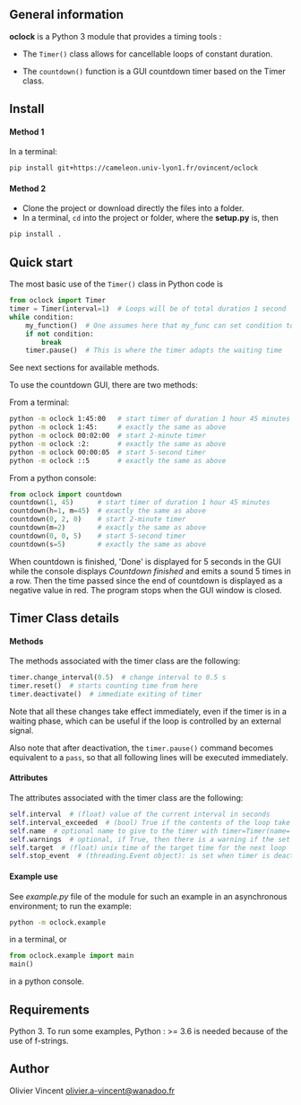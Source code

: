 ## General information

**oclock** is a Python 3 module that provides a timing tools :

- The `Timer()` class allows for cancellable loops of constant duration.

- The `countdown()` function is a GUI countdown timer based on the Timer class.

## Install

#### Method 1

In a terminal:
```bash
pip install git+https://cameleon.univ-lyon1.fr/ovincent/oclock
```

#### Method 2

- Clone the project or download directly the files into a folder.
- In a terminal, `cd` into the project or folder, where the __setup.py__ is, then
```bash
pip install .
```

## Quick start

The most basic use of the `Timer()` class in Python code is
```python
from oclock import Timer
timer = Timer(interval=1)  # Loops will be of total duration 1 second
while condition:
    my_function()  # One assumes here that my_func can set condition to False
    if not condition:
        break
    timer.pause()  # This is where the timer adapts the waiting time
```
See next sections for available methods.

To use the countdown GUI, there are two methods:

From a terminal:
```bash
python -m oclock 1:45:00   # start timer of duration 1 hour 45 minutes
python -m oclock 1:45:     # exactly the same as above
python -m oclock 00:02:00  # start 2-minute timer
python -m oclock :2:       # exactly the same as above
python -m oclock 00:00:05  # start 5-second timer
python -m oclock ::5       # exactly the same as above
```

From a python console:
```python
from oclock import countdown
countdown(1, 45)      # start timer of duration 1 hour 45 minutes
countdown(h=1, m=45)  # exactly the same as above
countdown(0, 2, 0)    # start 2-minute timer
countdown(m=2)        # exactly the same as above
countdown(0, 0, 5)    # start 5-second timer
countdown(s=5)        # exactly the same as above
```

When countdown is finished, 'Done' is displayed for 5 seconds in the GUI while the console displays *Countdown finished* and emits a sound 5 times in a row. Then the time passed since the end of countdown is displayed as a negative value in red. The program stops when the GUI window is closed.


## Timer Class details

#### Methods

The methods associated with the timer class are the following:
```python
timer.change_interval(0.5)  # change interval to 0.5 s
timer.reset()  # starts counting time from here
timer.deactivate()  # immediate exiting of timer
```
Note that all these changes take effect immediately, even if the timer is in a waiting phase, which can be useful if the loop is controlled by an external signal.

Also note that after deactivation, the `timer.pause()` command becomes equivalent to a `pass`, so that all following lines will be executed immediately.

#### Attributes

The attributes associated with the timer class are the following:
```python
self.interval  # (float) value of the current interval in seconds
self.interval_exceeded  # (bool) True if the contents of the loop take longerto execute than the current requested interval
self.name  # optional name to give to the timer with timer=Timer(name='xyz')
self.warnings  # optional, if True, then there is a warning if the set time interval is too short compared to the execution time, set with Timer(warnings=True)
self.target  # (float) unix time of the target time for the next loop
self.stop_event  # (threading.Event object): is set when timer is deactivated
```

#### Example use

See *example.py* file of the module for such an example in an asynchronous environment; to run the example:
```bash
python -m oclock.example
```
in a terminal, or
```python
from oclock.example import main
main()
```
in a python console. 


## Requirements

Python 3. To run some examples, Python : >= 3.6 is needed because of the use of f-strings.

## Author

Olivier Vincent
olivier.a-vincent@wanadoo.fr